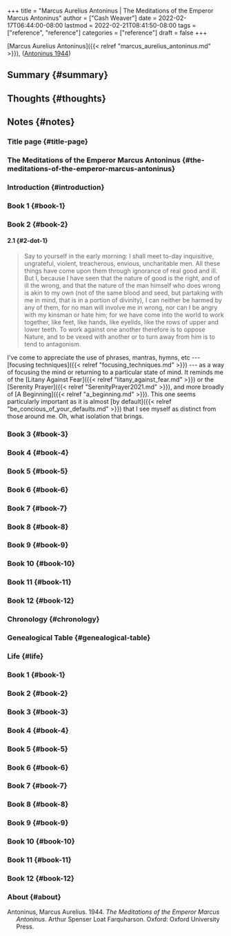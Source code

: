 +++
title = "Marcus Aurelius Antoninus | The Meditations of the Emperor Marcus Antoninus"
author = ["Cash Weaver"]
date = 2022-02-17T06:44:00-08:00
lastmod = 2022-02-21T08:41:50-08:00
tags = ["reference", "reference"]
categories = ["reference"]
draft = false
+++

[Marcus Aurelius Antoninus]({{< relref "marcus_aurelius_antoninus.md" >}}), (<a href="#citeproc_bib_item_1">Antoninus 1944</a>)


## Summary {#summary}


## Thoughts {#thoughts}


## Notes {#notes}


### Title page {#title-page}


### The Meditations of the Emperor Marcus Antoninus {#the-meditations-of-the-emperor-marcus-antoninus}


### Introduction {#introduction}


### Book 1 {#book-1}


### Book 2 {#book-2}


#### 2.1 {#2-dot-1}

> Say to yourself in the early morning: I shall meet to-day inquisitive, ungrateful, violent, treacherous, envious, uncharitable men. All these things have come upon them through ignorance of real good and ill. But I, because I have seen that the nature of good is the right, and of ill the wrong, and that the nature of the man himself who does wrong is akin to my own (not of the same blood and seed, but partaking with me in mind, that is in a portion of divinity), I can neither be harmed by any of them, for no man will involve me in wrong, nor can I be angry with my kinsman or hate him; for we have come into the world to work together, like feet, like hands, like eyelids, like the rows of upper and lower teeth. To work against one another therefore is to oppose Nature, and to be vexed with another or to turn away from him is to tend to antagonism.

I've come to appreciate the use of phrases, mantras, hymns, etc --- [focusing techniques]({{< relref "focusing_techniques.md" >}})  --- as a way of focusing the mind or returning to a particular state of mind. It reminds me of the [Litany Against Fear]({{< relref "litany_against_fear.md" >}}) or the [Serenity Prayer]({{< relref "SerenityPrayer2021.md" >}}), and more broadly of [A Beginning]({{< relref "a_beginning.md" >}}). This one seems particularly important as it is almost [by default]({{< relref "be_concious_of_your_defaults.md" >}}) that I see myself as distinct from those around me. Oh, what isolation that brings.


### Book 3 {#book-3}


### Book 4 {#book-4}


### Book 5 {#book-5}


### Book 6 {#book-6}


### Book 7 {#book-7}


### Book 8 {#book-8}


### Book 9 {#book-9}


### Book 10 {#book-10}


### Book 11 {#book-11}


### Book 12 {#book-12}


### Chronology {#chronology}


### Genealogical Table {#genealogical-table}


### Life {#life}


### Book 1 {#book-1}


### Book 2 {#book-2}


### Book 3 {#book-3}


### Book 4 {#book-4}


### Book 5 {#book-5}


### Book 6 {#book-6}


### Book 7 {#book-7}


### Book 8 {#book-8}


### Book 9 {#book-9}


### Book 10 {#book-10}


### Book 11 {#book-11}


### Book 12 {#book-12}


### About {#about}

<style>.csl-entry{text-indent: -1.5em; margin-left: 1.5em;}</style><div class="csl-bib-body">
  <div class="csl-entry"><a id="citeproc_bib_item_1"></a>Antoninus, Marcus Aurelius. 1944. <i>The Meditations of the Emperor Marcus Antoninus</i>. Arthur Spenser Loat Farquharson. Oxford: Oxford University Press.</div>
</div>
